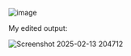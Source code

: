 ![image](https://github.com/user-attachments/assets/3c67d7cc-7cb7-407e-8076-fed1eaa47d00)


My edited output:

![Screenshot 2025-02-13 204712](https://github.com/user-attachments/assets/bd444ffb-f6f8-464b-9c45-c8d607559af9)

